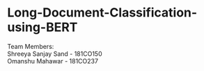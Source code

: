 # Long-Document-Classification-using-BERT

Team Members:</br>
Shreeya Sanjay Sand - 181CO150</br>
Omanshu Mahawar - 181CO237
